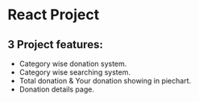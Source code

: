 # React Project

##  3 Project features:
- Category wise donation system.
- Category wise searching system.
- Total donation & Your donation showing in piechart.
- Donation details page.


